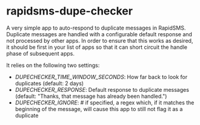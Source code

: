 rapidsms-dupe-checker
=====================

A very simple app to auto-respond to duplicate messages in RapidSMS. Duplicate messages are handled
with a configurable default response and not processed by other apps. In order to ensure that this
works as desired, it should be first in your list of apps so that it can short circuit the handle
phase of subsequent apps.

It relies on the following two settings:

* *DUPECHECKER_TIME_WINDOW_SECONDS*: How far back to look for duplicates (default: 2 days)
* *DUPECHECKER_RESPONSE*: Default response to duplicate messages (default: "Thanks, that message has already been handled.")
* *DUPECHECKER_IGNORE*: # if specified, a regex which, if it matches the beginning of the message, will cause this app to still not flag it as a duplicate
